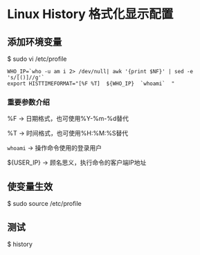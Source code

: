 
# Linux History 格式化显示配置

## 添加环境变量
$ sudo vi /etc/profile

	WHO_IP=`who -u am i 2> /dev/null| awk '{print $NF}' | sed -e 's/[()]//g'`
	export HISTTIMEFORMAT="[%F %T]  ${WHO_IP}  `whoami`  "

### 重要参数介绍

%F -> 日期格式，也可使用%Y-%m-%d替代

%T -> 时间格式，也可使用%H:%M:%S替代

`whoami` -> 操作命令使用的登录用户

${USER_IP} -> 顾名思义，执行命令的客户端IP地址

## 使变量生效
$ sudo source /etc/profile

## 测试
$ history

